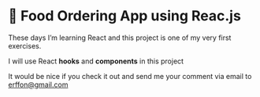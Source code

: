 # 🍕 Food Ordering App using Reac.js

These days I’m learning React and this project is one of my very first exercises.

I will use React **hooks** and **components** in this project

It would be nice if you check it out and send me your comment via email to [erffon@gmail.com](mailto:erffon@gmail.com)